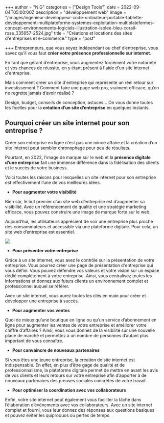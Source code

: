 +++
author = "N.G"
categories = ["Design Tools"]
date = 2022-09-04T05:00:00Z
description = "développement web"
image = "/images/ingenieur-developpeur-code-ordinateur-portable-tablette-developpement-multiplateforme-systemes-exploitation-multiplateformes-concept-environnements-logiciels-illustration-isolee-bleu-corail-rose_335657-2524.jpg"
title = "Créations et locations des sites d'entreprises et e-commerce."
type = "post"

+++
Entrepreneurs, que vous soyez indépendant ou chef d’entreprise, vous savez qu’il vous faut **créer votre présence professionnelle sur internet**.

En tant que gérant d’entreprise, vous augmentez forcément votre notoriété et vos chances de réussite, en y étant présent à l'aide d'un site internet d'entreprise.

Mais comment creer un site d'entreprise qui représente un réel retour sur investissement ? Comment faire une page web pro, vraiment efficace, qu’on ne regrette jamais d’avoir réalisé ?

Design, budget, conseils de conception, astuces… On vous donne toutes les ficelles pour la **création d’un site d’entreprise** en quelques instants.

## Pourquoi créer un site internet pour son entreprise ?

Créer son entreprise en ligne n'est pas une mince affaire et la création d’un site internet peut sembler chronophage pour peu de résultats.

Pourtant, en 2022, l’image de marque sur le web et la **présence digitale d’une entreprise** fait une immense différence dans la fidélisation des clients et le succès de votre business.

Voici toutes les raisons pour lesquelles un site internet pour son entreprise est effectivement l’une de vos meilleures idées.

* **Pour augmenter votre visibilité**

Bien sûr, le but premier d’un site web d’entreprise est d’augmenter sa visibilité. Avec un référencement de qualité et une stratégie marketing efficace, vous pouvez construire une image de marque forte sur le web.

Aujourd’hui, les utilisateurs apprécient de voir une entreprise plus proche des consommateurs et accessible via une plateforme digitale. Pour cela, un site web d’entreprise est essentiel.

![](/images/hugo-muscot.svg)

* **Pour présenter votre entreprise**

Grâce à un site internet, vous avez le contrôle sur la présentation de votre entreprise. Vous pourrez créer une page de présentation d'entreprise qui vous défini. Vous pouvez défendre vos valeurs et votre vision sur un espace dédié complètement à votre entreprise. Ainsi, vous centralisez toutes les informations et donnez aux futurs clients un environnement complet et professionnel auquel se référer.

Avec un site internet, vous aurez toutes les clés en main pour créer et développer une entreprise à succès.

* **Pour augmenter vos ventes**

Quoi de mieux qu’une boutique en ligne ou qu’un service d’abonnement en ligne pour augmenter les ventes de votre entreprise et améliorer votre chiffre d’affaires ? Ainsi, vous vous donnez de la visibilité sur une nouvelle place de marché et permettez à un nombre de personnes d’autant plus important de vous connaître.

* **Pour convaincre de nouveaux partenaires**

Si vous êtes une jeune entreprise, la création de site internet est indispensable. En effet, en plus d’être gage de qualité et de professionnalisme, la plateforme digitale permet de mettre en avant les avis de vos clients et leurs retours sur votre entreprise afin d’apporter à de nouveaux partenaires des preuves sociales concrètes de votre travail.

* **Pour optimiser la coordination avec vos collaborateurs**

Enfin, votre site internet peut également vous faciliter la tâche dans l’élaboration d’événements avec vos collaborateurs. Avec un site internet complet et fourni, vous leur donnez des réponses aux questions basiques et pouvez éviter les quiproquos ou pertes de temps.